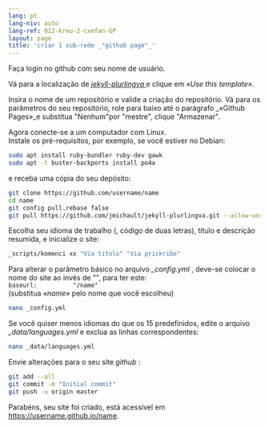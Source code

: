 ```yaml
---
lang: pt
lang-niv: auto
lang-ref: 012-kreu-2-cxefan-GP
layout: page
title: 'criar 1 sub-rede _"github page"_'
---
```


Faça login no github com seu nome de usuário.  

Vá para a localização de [ _jekyll-plurlingva_ ](https://github.com/jmichault/jekyll-plurlingva)e clique em _«Use this template»_.

Insira o nome de um repositório e valide a criação do repositório.
Vá para os parâmetros do seu repositório, role para baixo até o parágrafo _«Github Pages»_e substitua "Nenhum"por "mestre", clique "Armazenar".

Agora conecte-se a um computador com Linux.  
Instale os pré-requisitos, por exemplo, se você estiver no Debian:
```bash
sudo apt install ruby-bundler ruby-dev gawk
sudo apt -t buster-backports install po4a
```

e receba uma cópia do seu depósito:
```bash
git clone https://github.com/username/name
cd name
git config pull.rebase false
git pull https://github.com/jmichault/jekyll-plurlingva.git --allow-unrelated-histories
```

Escolha seu idioma de trabalho (, código de duas letras), título e descrição resumida, e inicialize o site:
```bash
_scripts/komenci xx "Via titolo" "Via priskribo"
```

Para alterar o parâmetro básico no arquivo _\_config.yml_ , deve-se colocar o nome do site ao invés de "", para ter este:  
    `baseurl:          "/name"`  
    (substitua _«name»_ pelo nome que você escolheu)
```bash
nano _config.yml
```

Se você quiser menos idiomas do que os 15 predefinidos, edite o arquivo _\_data/languages.yml_ e exclua as linhas correspondentes:
```bash
nano _data/languages.yml
```

Envie alterações para o seu site _github_ :
```bash
git add --all
git commit -m "Initial commit"
git push -u origin master
```

Parabéns, seu site foi criado, está acessível em https://username.github.io/name.

